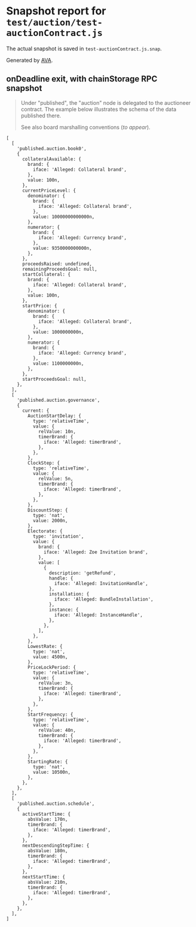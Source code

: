 # Snapshot report for `test/auction/test-auctionContract.js`

The actual snapshot is saved in `test-auctionContract.js.snap`.

Generated by [AVA](https://avajs.dev).

## onDeadline exit, with chainStorage RPC snapshot

> Under "published", the "auction" node is delegated to the auctioneer contract.
> The example below illustrates the schema of the data published there.
> 
> See also board marshalling conventions (_to appear_).

    [
      [
        'published.auction.book0',
        {
          collateralAvailable: {
            brand: {
              iface: 'Alleged: Collateral brand',
            },
            value: 100n,
          },
          currentPriceLevel: {
            denominator: {
              brand: {
                iface: 'Alleged: Collateral brand',
              },
              value: 10000000000000n,
            },
            numerator: {
              brand: {
                iface: 'Alleged: Currency brand',
              },
              value: 9350000000000n,
            },
          },
          proceedsRaised: undefined,
          remainingProceedsGoal: null,
          startCollateral: {
            brand: {
              iface: 'Alleged: Collateral brand',
            },
            value: 100n,
          },
          startPrice: {
            denominator: {
              brand: {
                iface: 'Alleged: Collateral brand',
              },
              value: 1000000000n,
            },
            numerator: {
              brand: {
                iface: 'Alleged: Currency brand',
              },
              value: 1100000000n,
            },
          },
          startProceedsGoal: null,
        },
      ],
      [
        'published.auction.governance',
        {
          current: {
            AuctionStartDelay: {
              type: 'relativeTime',
              value: {
                relValue: 10n,
                timerBrand: {
                  iface: 'Alleged: timerBrand',
                },
              },
            },
            ClockStep: {
              type: 'relativeTime',
              value: {
                relValue: 5n,
                timerBrand: {
                  iface: 'Alleged: timerBrand',
                },
              },
            },
            DiscountStep: {
              type: 'nat',
              value: 2000n,
            },
            Electorate: {
              type: 'invitation',
              value: {
                brand: {
                  iface: 'Alleged: Zoe Invitation brand',
                },
                value: [
                  {
                    description: 'getRefund',
                    handle: {
                      iface: 'Alleged: InvitationHandle',
                    },
                    installation: {
                      iface: 'Alleged: BundleInstallation',
                    },
                    instance: {
                      iface: 'Alleged: InstanceHandle',
                    },
                  },
                ],
              },
            },
            LowestRate: {
              type: 'nat',
              value: 4500n,
            },
            PriceLockPeriod: {
              type: 'relativeTime',
              value: {
                relValue: 3n,
                timerBrand: {
                  iface: 'Alleged: timerBrand',
                },
              },
            },
            StartFrequency: {
              type: 'relativeTime',
              value: {
                relValue: 40n,
                timerBrand: {
                  iface: 'Alleged: timerBrand',
                },
              },
            },
            StartingRate: {
              type: 'nat',
              value: 10500n,
            },
          },
        },
      ],
      [
        'published.auction.schedule',
        {
          activeStartTime: {
            absValue: 170n,
            timerBrand: {
              iface: 'Alleged: timerBrand',
            },
          },
          nextDescendingStepTime: {
            absValue: 180n,
            timerBrand: {
              iface: 'Alleged: timerBrand',
            },
          },
          nextStartTime: {
            absValue: 210n,
            timerBrand: {
              iface: 'Alleged: timerBrand',
            },
          },
        },
      ],
    ]
